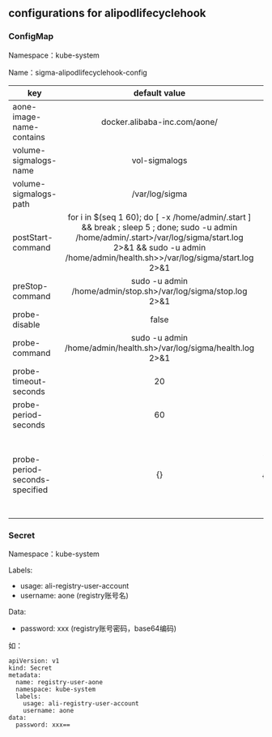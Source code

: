 
## configurations for alipodlifecyclehook

### ConfigMap

Namespace：kube-system

Name：sigma-alipodlifecyclehook-config


| key      | default value     | comment     |
| ---------- | :-----------:  | :-----------: |
| aone-image-name-contains     | docker.alibaba-inc.com/aone/     |     |
| volume-sigmalogs-name     | vol-sigmalogs     |     |
| volume-sigmalogs-path     | /var/log/sigma     |     |
| postStart-command     | for i in $(seq 1 60); do [ -x /home/admin/.start ] && break ; sleep 5 ; done; sudo -u admin /home/admin/.start>/var/log/sigma/start.log 2>&1 && sudo -u admin /home/admin/health.sh>>/var/log/sigma/start.log 2>&1     |     |
| preStop-command     | sudo -u admin /home/admin/stop.sh>/var/log/sigma/stop.log 2>&1     |     |
| probe-disable     | false     |     |
| probe-command     | sudo -u admin /home/admin/health.sh>/var/log/sigma/health.log 2>&1     |     |
| probe-timeout-seconds     | 20     |     |
| probe-period-seconds     | 60     |     |
| probe-period-seconds-specified     | {}     |  可以配置应用级别的probe周期，比如：{"buy2":1800}，即buy2应用probe周期为1800s   |

### Secret

Namespace：kube-system

Labels:
- usage: ali-registry-user-account
- username: aone (registry账号名)

Data:
- password: xxx (registry账号密码，base64编码)

如：
```$xslt
apiVersion: v1
kind: Secret
metadata:
  name: registry-user-aone
  namespace: kube-system
  labels:
    usage: ali-registry-user-account
    username: aone
data:
  password: xxx==
```

